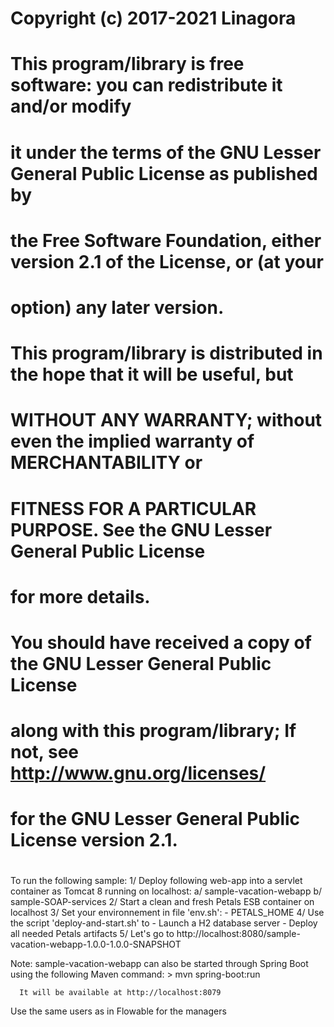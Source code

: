 #
# Copyright (c) 2017-2021 Linagora
#
# This program/library is free software: you can redistribute it and/or modify
# it under the terms of the GNU Lesser General Public License as published by
# the Free Software Foundation, either version 2.1 of the License, or (at your
# option) any later version.
#
# This program/library is distributed in the hope that it will be useful, but
# WITHOUT ANY WARRANTY; without even the implied warranty of MERCHANTABILITY or
# FITNESS FOR A PARTICULAR PURPOSE. See the GNU Lesser General Public License
# for more details.
#
# You should have received a copy of the GNU Lesser General Public License
# along with this program/library; If not, see http://www.gnu.org/licenses/
# for the GNU Lesser General Public License version 2.1.
#

To run the following sample:
  1/ Deploy following web-app into a servlet container as Tomcat 8 running on localhost:
     a/ sample-vacation-webapp
     b/ sample-SOAP-services
  2/ Start a clean and fresh Petals ESB container on localhost
  3/ Set your environnement in file 'env.sh':
       - PETALS_HOME
  4/ Use the script 'deploy-and-start.sh' to
       - Launch a H2 database server
       - Deploy all needed Petals artifacts
  5/ Let's go to http://localhost:8080/sample-vacation-webapp-1.0.0-1.0.0-SNAPSHOT
  
Note: sample-vacation-webapp can also be started through Spring Boot using the following
      Maven command:
         > mvn spring-boot:run
         
      It will be available at http://localhost:8079

Use the same users as in Flowable for the managers
